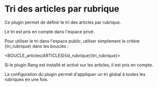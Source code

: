 # Tri des articles par rubrique

Ce plugin permet de définir le tri des articles par rubrique.

Le tri est pris en compte dans l'espace privé.

Pour utiliser le tri dans l'espace public, utiliser simplement le critère {tri_rubrique} dans les boucles :

<BOUCLE_articles(ARTICLES){id_rubrique}{tri_rubrique}>

Si le plugin Rang est installé et activé sur les articles, il est pris en compte.

La configuration du plugin permet d'appliquer un tri global à toutes les rubriques en une fois.
